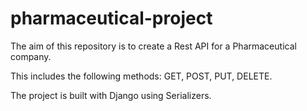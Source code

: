 # pharmaceutical-project

The aim of this repository is to create a Rest API for a Pharmaceutical company.

This includes the following methods: GET, POST, PUT, DELETE.

The project is built with Django using Serializers.




#
